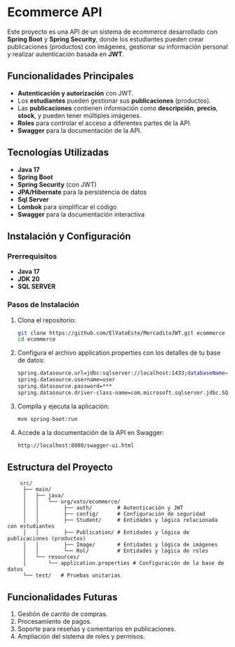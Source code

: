 # Ecommerce API

Este proyecto es una API de un sistema de ecommerce desarrollado con **Spring Boot** y **Spring Security**, donde los estudiantes pueden crear publicaciones (productos) con imágenes, gestionar su información personal y realizar autenticación basada en **JWT**.

## Funcionalidades Principales

- **Autenticación y autorización** con JWT.
- Los **estudiantes** pueden gestionar sus **publicaciones** (productos).
- Las **publicaciones** contienen información como **descripción**, **precio**, **stock**, y pueden tener múltiples imágenes.
- **Roles** para controlar el acceso a diferentes partes de la API.
- **Swagger** para la documentación de la API.

## Tecnologías Utilizadas

- **Java 17**
- **Spring Boot** 
- **Spring Security** (con JWT)
- **JPA/Hibernate** para la persistencia de datos
- **Sql Server** 
- **Lombok** para simplificar el código
- **Swagger** para la documentación interactiva

## Instalación y Configuración

### Prerrequisitos

- **Java 17**
- **JDK 20**
- **SQL SERVER** 

### Pasos de Instalación

1. Clona el repositorio:

   ```bash
   git clone https://github.com/ElVatoEste/MercaditoJWT.git ecommerce
   cd ecommerce
   
2. Configura el archivo application.properties con los detalles de tu base de datos:

   ```bash
   spring.datasource.url=jdbc:sqlserver://localhost:1433;databaseName=*Nombre BD*;encrypt=true;trustServerCertificate=true
   spring.datasource.username=user
   spring.datasource.password=***
   spring.datasource.driver-class-name=com.microsoft.sqlserver.jdbc.SQLServerDriver

3. Compila y ejecuta la aplicación:

   ```bash
   mvn spring-boot:run

4. Accede a la documentación de la API en Swagger:

   ```bash
   http://localhost:8080/swagger-ui.html

## Estructura del Proyecto

```plaintext
    src/
     ├── main/
     │   ├── java/
     │   │   └── org/vato/ecommerce/
     │   │        ├── auth/        # Autenticación y JWT
     │   │        ├── config/      # Configuración de seguridad
     │   │        ├── Student/     # Entidades y lógica relacionada con estudiantes
     │   │        ├── Publication/ # Entidades y lógica de publicaciones (productos)
     │   │        ├── Image/       # Entidades y lógica de imágenes
     │   │        └── Rol/         # Entidades y lógica de roles
     │   └── resources/
     │       └── application.properties # Configuración de la base de datos
     └── test/   # Pruebas unitarias
```

## Funcionalidades Futuras
1. Gestión de carrito de compras.
2. Procesamiento de pagos.
3. Soporte para reseñas y comentarios en publicaciones.
4. Ampliación del sistema de roles y permisos.